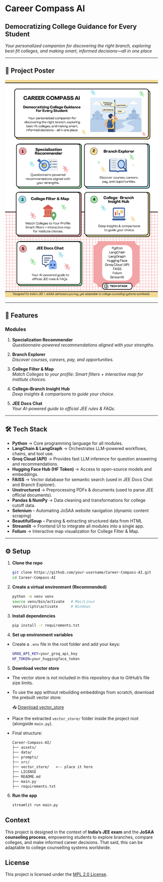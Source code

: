 # Career Compass AI

## Democratizing College Guidance for Every Student

*Your personalized companion for discovering the right branch, exploring best-fit colleges, and making smart, informed decisions—all in one place*

---

## 📌 Project Poster
![Poster Thumbnail](assets/poster.png)

---

## 🚀 Features

### Modules
1. **Specialization Recommender**  
   *Questionnaire-powered recommendations aligned with your strengths.*

2. **Branch Explorer**  
   *Discover courses, careers, pay, and opportunities.*

3. **College Filter & Map**  
   *Match Colleges to your profile: Smart filters + interactive map for institute choices.*

4. **College–Branch Insight Hub**  
   *Deep insights & comparisons to guide your choice.*

5. **JEE Docs Chat**  
   *Your AI-powered guide to official JEE rules & FAQs.*

---

## 🛠️ Tech Stack

- **Python** → Core programming language for all modules.
- **LangChain & LangGraph** → Orchestrates LLM-powered workflows, chains, and tool use.
- **Groq Cloud (API)** → Provides fast LLM inference for question answering and recommendations.
- **Hugging Face Hub (HF Token)** → Access to open-source models and embeddings.
- **FAISS** → Vector database for semantic search (used in JEE Docs Chat and Branch Explorer).
- **Unstructured** → Preprocessing PDFs & documents (used to parse JEE official documents).
- **Pandas & NumPy** → Data cleaning and transformations for college cutoff data.
- **Selenium** – Automating JoSAA website navigation (dynamic content scraping)  
- **BeautifulSoup** – Parsing & extracting structured data from HTML  
- **Streamlit** → Frontend UI to integrate all modules into a single app.
- **Folium** → Interactive map visualization for College Filter & Map.

---

## ⚙️ Setup

1. **Clone the repo**

   ```bash
   git clone https://github.com/your-username/Career-Compass-AI.git
   cd Career-Compass-AI
   ```
2. **Create a virtual environment (Recommended)**

   ```bash
   python -m venv venv
   source venv/bin/activate   # Mac/Linux
   venv\Scripts\activate      # Windows
   ```
3. **Install dependencies**

   ```bash
   pip install -r requirements.txt
   ```
4. **Set up environment variables**

* Create a `.env` file in the root folder and add your keys:
 
   ```bash
   GROQ_API_KEY=your_groq_api_key
   HF_TOKEN=your_huggingface_token
   ```
5. **Download vector store**

* The vector store is not included in this repository due to GitHub’s file size limits.  
* To use the app without rebuilding embeddings from scratch, download the prebuilt vector store:
 
    📥 [Download vector_store](https://drive.google.com/drive/folders/1A2ibtHlumIechILpXJdSS4YTl2QbDaWi?usp=sharing)
* Place the extracted `vector_store/` folder inside the project root (alongside `main.py`).
* Final structure:
    ```
    Career-Compass-AI/
    ├── assets/
    ├── data/
    ├── prompts/
    ├── src/
    ├── vector_store/   <-- place it here
    ├── LICENSE
    ├── README.md
    ├── main.py
    ├── requirements.txt
    ```
6. **Run the app**

   ```bash
   streamlit run main.py
   ```   

## Context

This project is designed in the context of **India’s JEE exam** and the **JoSAA counseling process**, empowering students to explore branches, compare colleges, and make informed career decisions. That said, this can be adaptable to college counselling systems worldwide.

## License

This project is licensed under the [MPL 2.0 License](./LICENSE).












